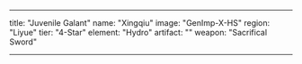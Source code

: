 ---

title: "Juvenile Galant"
name: "Xingqiu"
image: "GenImp-X-HS"
region: "Liyue"
tier: "4-Star"
element: "Hydro"
artifact: ""
weapon: "Sacrifical Sword"

---
